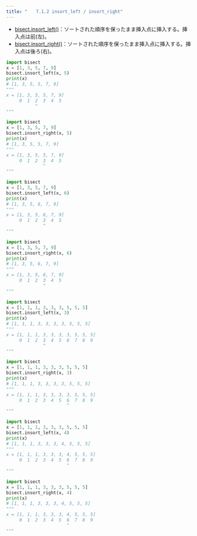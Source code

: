 ```yaml
---
title: "　　7.1.2 insort_left / insort_right"
---
```


* [bisect.insort_left()](https://docs.python.org/ja/3/library/bisect.html#bisect.insort_left)：ソートされた順序を保ったまま挿入点に挿入する。挿入点は前(左)。
* [bisect.insort_right()](https://docs.python.org/ja/3/library/bisect.html#bisect.insort_right)：ソートされた順序を保ったまま挿入点に挿入する。挿入点は後ろ(右)。

```python:サンプルコード：sample_553.py
import bisect
x = [1, 3, 5, 7, 9]
bisect.insort_left(x, 5)
print(x)
# [1, 3, 5, 5, 7, 9]
"""
x = [1, 3, 5, 5, 7, 9]
     0  1  2  3  4  5
           ^
"""
```

```python:サンプルコード：sample_554.py
import bisect
x = [1, 3, 5, 7, 9]
bisect.insort_right(x, 5)
print(x)
# [1, 3, 5, 5, 7, 9]
"""
x = [1, 3, 5, 5, 7, 9]
     0  1  2  3  4  5
              ^
"""
```

```python:サンプルコード：sample_555.py
import bisect
x = [1, 3, 5, 7, 9]
bisect.insort_left(x, 6)
print(x)
# [1, 3, 5, 6, 7, 9]
"""
x = [1, 3, 5, 6, 7, 9]
     0  1  2  3  4  5
              ^
"""
```

```python:サンプルコード：sample_556.py
import bisect
x = [1, 3, 5, 7, 9]
bisect.insort_right(x, 6)
print(x)
# [1, 3, 5, 6, 7, 9]
"""
x = [1, 3, 5, 6, 7, 9]
     0  1  2  3  4  5
              ^
"""
```

```python:サンプルコード：sample_557.py
import bisect
x = [1, 1, 1, 3, 3, 3, 5, 5, 5]
bisect.insort_left(x, 3)
print(x)
# [1, 1, 1, 3, 3, 3, 3, 5, 5, 5]
"""
x = [1, 1, 1, 3, 3, 3, 3, 5, 5, 5]
     0  1  2  3  4  5  6  7  8  9
              ^
"""
```

```python:サンプルコード：sample_558.py
import bisect
x = [1, 1, 1, 3, 3, 3, 5, 5, 5]
bisect.insort_right(x, 3)
print(x)
# [1, 1, 1, 3, 3, 3, 3, 5, 5, 5]
"""
x = [1, 1, 1, 3, 3, 3, 3, 5, 5, 5]
     0  1  2  3  4  5  6  7  8  9
                       ^
"""
```

```python:サンプルコード：sample_559.py
import bisect
x = [1, 1, 1, 3, 3, 3, 5, 5, 5]
bisect.insort_left(x, 4)
print(x)
# [1, 1, 1, 3, 3, 3, 4, 5, 5, 5]
"""
x = [1, 1, 1, 3, 3, 3, 4, 5, 5, 5]
     0  1  2  3  4  5  6  7  8  9
                       ^
"""
```

```python:サンプルコード：sample_560.py
import bisect
x = [1, 1, 1, 3, 3, 3, 5, 5, 5]
bisect.insort_right(x, 4)
print(x)
# [1, 1, 1, 3, 3, 3, 4, 5, 5, 5]
"""
x = [1, 1, 1, 3, 3, 3, 4, 5, 5, 5]
     0  1  2  3  4  5  6  7  8  9
                       ^
"""
```